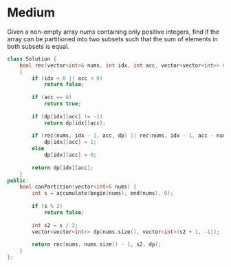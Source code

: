# Medium

Given a non-empty array $nums$ containing only positive integers, find if the array can be partitioned into two subsets such that the sum of elements in both subsets is equal.

```cpp
class Solution {
    bool rec(vector<int>& nums, int idx, int acc, vector<vector<int>> &dp)
    {
        if (idx < 0 || acc < 0)
            return false;
        
        if (acc == 0)
            return true;
        
        if (dp[idx][acc] != -1)
            return dp[idx][acc];
        
        if (rec(nums, idx - 1, acc, dp) || rec(nums, idx - 1, acc - nums[idx], dp))
            dp[idx][acc] = 1;
        else
            dp[idx][acc] = 0;
        
        return dp[idx][acc];
    }
public:
    bool canPartition(vector<int>& nums) {
        int s = accumulate(begin(nums), end(nums), 0);
        
        if (s % 2)
            return false;
        
        int s2 = s / 2;
        vector<vector<int>> dp(nums.size(), vector<int>(s2 + 1, -1));
        
        return rec(nums, nums.size() - 1, s2, dp);
    }
};
```
